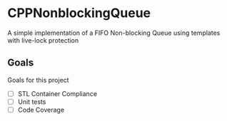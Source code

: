 # CPPNonblockingQueue 
A simple implementation of a FIFO Non-blocking Queue using templates with live-lock protection

## Goals
Goals for this project
- [ ] STL Container Compliance
- [ ] Unit tests
- [ ] Code Coverage
